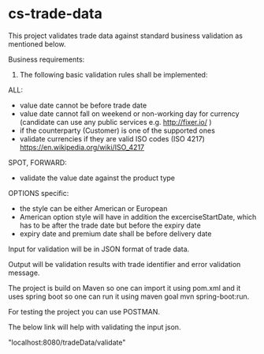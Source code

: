 # cs-trade-data

This project validates trade data against standard business validation as mentioned below.

Business requirements:
1. The following basic validation rules shall be implemented:

ALL:
- value date cannot be before trade date
- value date cannot fall on weekend or non-working day for currency
(candidate can use any public services e.g. http://fixer.io/ )
- if the counterparty (Customer) is one of the supported ones
- validate currencies if they are valid ISO codes (ISO 4217)
https://en.wikipedia.org/wiki/ISO_4217


SPOT, FORWARD:
- validate the value date against the product type


OPTIONS specific:
- the style can be either American or European
- American option style will have in addition the excerciseStartDate, which has to be after the trade date but before the expiry date
- expiry date and premium date shall be before delivery date

Input for validation will be in JSON format of trade data.

Output will be validation results with trade identifier and error validation message.

The project is build on Maven so one can import it using pom.xml and it uses spring boot so one can run it using maven goal mvn spring-boot:run.

For testing the project you can use POSTMAN.

The below link will help with validating the input json.

"localhost:8080/tradeData/validate"

